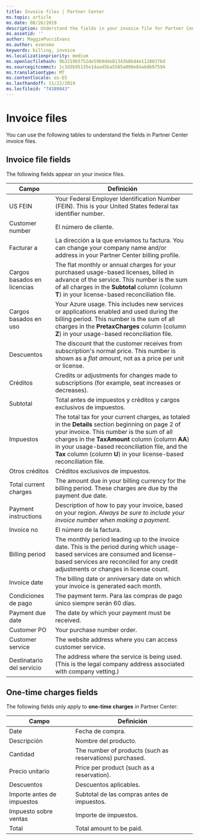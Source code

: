 ```yaml
---
title: Invoice files | Partner Center
ms.topic: article
ms.date: 08/26/2019
description: Understand the fields in your invoice file for Partner Center billing.
ms.assetid: ''
author: MaggiePucciEvans
ms.author: evansma
keywords: billing, invoice
ms.localizationpriority: medium
ms.openlocfilehash: 9b3219b5752de59b9dde81343b8bd4e1128037bd
ms.sourcegitcommit: 1c3d3b95135e1daad5ba5585a090e84ab0b97594
ms.translationtype: MT
ms.contentlocale: es-ES
ms.lasthandoff: 11/22/2019
ms.locfileid: "74389843"
---
```

# <a name="invoice-files"></a>Invoice files

You can use the following tables to understand the fields in Partner Center invoice files.

## <a name="invoice-file-fields"></a>Invoice file fields

The following fields appear on your invoice files.

| Campo | Definición |
| ----- | ---------- |
| US FEIN | Your Federal Employer Identification Number (FEIN). This is your United States federal tax identifier number. |
| Customer number | El número de cliente. |
| Facturar a | La dirección a la que enviamos tu factura. You can change your company name and/or address in your Partner Center billing profile. |
| Cargos basados en licencias | The flat monthly or annual charges for your purchased usage-based licenses, billed in advance of the service. This number is the sum of all charges in the **Subtotal** column (column **T**) in your license-based reconciliation file. |
| Cargos basados en uso | Your Azure usage. This includes new services or applications enabled and used during the billing period. This number is the sum of all charges in the **PretaxCharges** column (column **Z**) in your usage-based reconciliation file. |
| Descuentos | The discount that the customer receives from subscription's normal price. This number is shown as a *flat amount*, not as a price per unit or license. |
| Créditos | Credits or adjustments for changes made to subscriptions (for example, seat increases or decreases). |
| Subtotal | Total antes de impuestos y créditos y cargos exclusivos de impuestos. |
| Impuestos | The total tax for your current charges, as totaled in the **Details** section beginning on page 2 of your invoice. This number is the sum of all charges in the **TaxAmount** column (column **AA**) in your usage-based reconciliation file, and the **Tax** column (column **U**) in your license-based reconciliation file. |
| Otros créditos | Créditos exclusivos de impuestos. |
| Total current charges | The amount due in your billing currency for the billing period. These charges are due by the payment due date. |
| Payment instructions | Description of how to pay your invoice, based on your region. *Always be sure to include your invoice number when making a payment.* |
| Invoice no | El número de la factura. |
| Billing period | The monthly period leading up to the invoice date. This is the period during which usage-based services are consumed and license-based services are reconciled for any credit adjustments or changes in license count. |
| Invoice date | The billing date or anniversary date on which your invoice is generated each month. |
| Condiciones de pago | The payment term. Para las compras de pago único siempre serán 60 días. |
| Payment due date | The date by which your payment must be received. |
| Customer PO | Your purchase number order. |
| Customer service | The website address where you can access customer service. |
| Destinatario del servicio | The address where the service is being used. (This is the legal company address associated with company vetting.) |

## <a name="one-time-charges-fields"></a>One-time charges fields

The following fields only apply to **one-time charges** in Partner Center:

| Campo | Definición |
| ----- | ---------- |
| Date | Fecha de compra. |
| Descripción | Nombre del producto. |
| Cantidad | The number of products (such as reservations) purchased. |
| Precio unitario | Price per product (such as a reservation). |
| Descuentos | Descuentos aplicables. |
| Importe antes de impuestos | Subtotal de las compras antes de impuestos. |
| Impuesto sobre ventas | Importe de impuestos. |
| Total | Total amount to be paid. |
